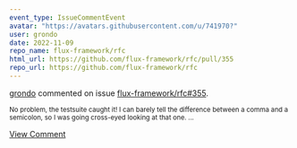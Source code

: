 ```yaml
---
event_type: IssueCommentEvent
avatar: "https://avatars.githubusercontent.com/u/741970?"
user: grondo
date: 2022-11-09
repo_name: flux-framework/rfc
html_url: https://github.com/flux-framework/rfc/pull/355
repo_url: https://github.com/flux-framework/rfc
---
```


<a href='https://github.com/grondo' target='_blank'>grondo</a> commented on issue <a href='https://github.com/flux-framework/rfc/pull/355' target='_blank'>flux-framework/rfc#355</a>.

<small>No problem, the testsuite caught it! I can barely tell the difference between a comma and a semicolon, so I was going cross-eyed looking at that one. ...</small>

<a href='https://github.com/flux-framework/rfc/pull/355' target='_blank'>View Comment</a>